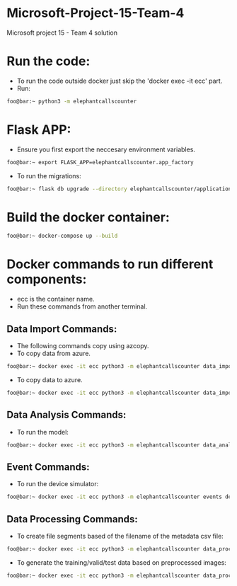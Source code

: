 # Microsoft-Project-15-Team-4
Microsoft project 15 - Team 4 solution

# Run the code:
- To run the code outside docker just skip the 'docker exec -it ecc' part.
- Run:
```bash
foo@bar:~ python3 -m elephantcallscounter
```

# Flask APP:
- Ensure you first export the neccesary environment variables.
```bash
foo@bar:~ export FLASK_APP=elephantcallscounter.app_factory
```
- To run the migrations:
```bash
foo@bar:~ flask db upgrade --directory elephantcallscounter/application/persistence/migrations
```

# Build the docker container:
```bash
foo@bar:~ docker-compose up --build
```

# Docker commands to run different components:
- ecc is the container name. 
- Run these commands from another terminal.
  
## Data Import Commands:
- The following commands copy using azcopy.
- To copy data from azure. 
```bash
foo@bar:~ docker exec -it ecc python3 -m elephantcallscounter data_import copy_data_from_azure {source_file} {target_loc}
```
- To copy data to azure.
```bash
foo@bar:~ docker exec -it ecc python3 -m elephantcallscounter data_import copy_data_to_azure {source_file} {target_loc}
```

## Data Analysis Commands:
- To run the model:
```bash
foo@bar:~ docker exec -it ecc python3 -m elephantcallscounter data_analysis train_cnn data/spectrogram_bb {model_name}
```

## Event Commands:
- To run the device simulator:
```bash
foo@bar:~ docker exec -it ecc python3 -m elephantcallscounter events device_simulator elephant-sound-data realtimequeue realtimeblobs
```

## Data Processing Commands:
- To create file segments based of the filename of the metadata csv file:
```bash
foo@bar:~ docker exec -it ecc python3 -m elephantcallscounter data_processing generate_file_segments data/metadata/nn_ele_hb_00-24hr_TrainingSet_v2.txt
```
- To generate the training/valid/test data based on preprocessed images:
```bash
foo@bar:~ docker exec -it ecc python3 -m elephantcallscounter data_processing generate_training_data data/spectrogram_bb
```